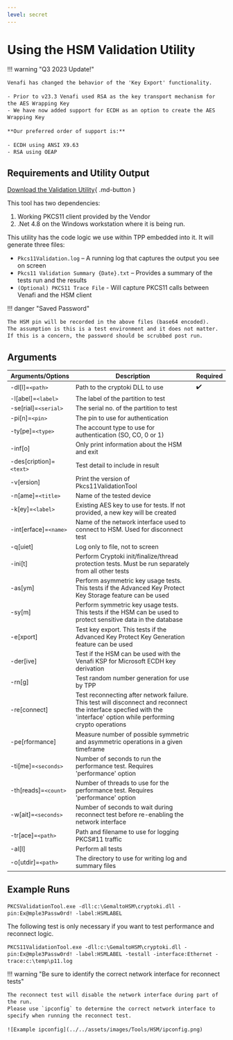 ```yaml
---
level: secret
---
```


# Using the HSM Validation Utility

!!! warning "Q3 2023 Update!"

    Venafi has changed the behavior of the 'Key Export' functionality.

    - Prior to v23.3 Venafi used RSA as the key transport mechanism for the AES Wrapping Key 
    - We have now added support for ECDH as an option to create the AES Wrapping Key

    **Our preferred order of support is:**
    
    - ECDH using ANSI X9.63
    - RSA using OEAP

## Requirements and Utility Output

[Download the Validation Utility](https://ven-eco.s3.amazonaws.com/downloads/hsm-validation-utility/Pkcs11ValidationTool.zip){ .md-button }

This tool has two dependencies:

1. Working PKCS11 client provided by the Vendor
2. .Net 4.8 on the Windows workstation where it is being run.

This utility has the code logic we use within TPP embedded into it.
It will generate three files:

- `Pkcs11Validation.log` – A running log that captures the output you see on screen
- `Pkcs11 Validation Summary {Date}.txt` – Provides a summary of the tests run and the results
- `(Optional) PKCS11 Trace File` - Will capture PKCS11 calls between Venafi and the HSM client

!!! danger "Saved Password"

    The HSM pin will be recorded in the above files (base64 encoded).
    The assumption is this is a test environment and it does not matter.
    If this is a concern, the password should be scrubbed post run.

## Arguments

| Arguments/Options | Description | Required |
| --- | --- | --- |
| -dl[l]=`<path>` | Path to the cryptoki DLL to use | ✔️ |
| -l[abel]=`<label>` | The label of the partition to test | |
| -se[rial]=`<serial>` | The serial no. of the partition to test | |
| -pi[n]=`<pin>` | The pin to use for authentication | |
| -ty[pe]=`<type>` | The account type to use for authentication (SO, CO, 0 or 1) | |
| -inf[o] | Only print information about the HSM and exit | |
| -des[cription]=`<text>` | Test detail to include in result | |
| -v[ersion] | Print the version of Pkcs11ValidationTool | |
| -n[ame]=`<title>` | Name of the tested device | |
| -k[ey]=`<label>` | Existing AES key to use for tests. If not provided, a new key will be created | |
| -int[erface]=`<name>` | Name of the network interface used to connect to HSM. Used for disconnect test | |
| -q[uiet] | Log only to file, not to screen | |
| -ini[t] | Perform Cryptoki init/finalize/thread protection tests. Must be run separately from all other tests | |
| -as[ym] | Perform asymmetric key usage tests. This tests if the Advanced Key Protect Key Storage feature can be used | |
| -sy[m] | Perform symmetric key usage tests. This tests if the HSM can be used to protect sensitive data in the database | |
| -e[xport] | Test key export. This tests if the Advanced Key Protect Key Generation feature can be used | |
| -der[ive] | Test if the HSM can be used with the Venafi KSP for Microsoft ECDH key derivation | |
| -rn[g] | Test random number generation for use by TPP | |
| -re[connect] | Test reconnecting after network failure. This test will disconnect and reconnect the interface specfied with the 'interface' option while performing crypto operations | |
| -pe[rformance] | Measure number of possible symmetric and asymmetric operations in a given timeframe | |
| -ti[me]=`<seconds>` | Number of seconds to run the performance test. Requires 'performance' option | |
| -th[reads]=`<count>` | Number of threads to use for the performance test. Requires 'performance' option | |
| -w[ait]=`<seconds>` | Number of seconds to wait during reconnect test before re-enabling the network interface | |
| -tr[ace]=`<path>` | Path and filename to use for logging PKCS#11 traffic | |
| -al[l] | Perform all tests | |
| -o[utdir]=`<path>` | The directory to use for writing log and summary files | |

## Example Runs

``` doscon title="Simple Run"
PKCSValidationTool.exe -dll:c:\GemaltoHSM\cryptoki.dll -pin:Ex@mple3Passw0rd! -label:HSMLABEL
```

The following test is only necessary if you want to test performance and reconnect logic.

``` doscon title="Comprehensive Run"
PKCS11ValidationTool.exe -dll:c:\GemaltoHSM\cryptoki.dll -pin:Ex@mple3Passw0rd! -label:HSMLABEL -testall -interface:Ethernet -trace:c:\temp\p11.log
```

!!! warning "Be sure to identify the correct network interface for reconnect tests"

    The reconnect test will disable the network interface during part of the run.
    Please use `ipconfig` to determine the correct network interface to specify when running the reconnect test.

    ![Example ipconfig](../../assets/images/Tools/HSM/ipconfig.png)